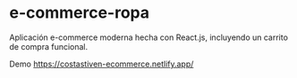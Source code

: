 # e-commerce-ropa
Aplicación e-commerce moderna hecha con React.js, incluyendo un carrito de compra funcional.

Demo
https://costastiven-ecommerce.netlify.app/
